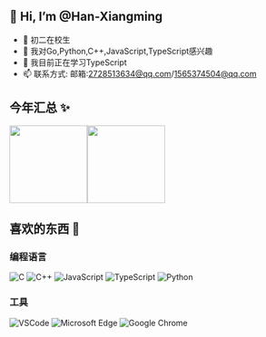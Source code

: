 ## 👋 Hi, I’m @Han-Xiangming
- 👤 初二在校生
- 👀 我对Go,Python,C++,JavaScript,TypeScript感兴趣
- 🌱 我目前正在学习TypeScript
- 📫 联系方式: 邮箱:2728513634@qq.com/1565374504@qq.com

## 今年汇总 ✨

<img align="" height="137px" src="https://github-readme-stats.vercel.app/api?username=Han-Xiangming&hide_title=true&hide_border=true&show_icons=true&include_all_commits=true&line_height=21&bg_color=0,EC6C6C,FFD479,FFFC79,73FA79&theme=graywhite&locale=cn" /><img align="" height="137px" src="https://github-readme-stats.vercel.app/api/top-langs/?username=Han-Xiangming&hide_title=true&hide_border=true&layout=compact&bg_color=0,73FA79,73FDFF,D783FF&theme=graywhite&locale=cn" />

## 喜欢的东西 🍻

### 编程语言

![C](https://img.shields.io/static/v1?style=for-the-badge&message=C&color=e9ca0a&logo=c&logoColor=000000&label=)
![C++](https://img.shields.io/static/v1?style=for-the-badge&message=C%2B%2B&color=e9ca0a&logo=cplusplus&logoColor=000000&label=)
![JavaScript](https://img.shields.io/static/v1?style=for-the-badge&message=JavaScript&color=e9ca0a&logo=JavaScript&logoColor=000000&label=)
![TypeScript](https://img.shields.io/static/v1?style=for-the-badge&message=TypeScript&color=2b4f9c&logo=TypeScript&logoColor=ffffff&label=)
![Python](https://img.shields.io/static/v1?style=for-the-badge&message=Python&color=336e9d&logo=Python&logoColor=ffffff&label=)


### 工具

![VSCode](https://img.shields.io/static/v1?style=for-the-badge&message=VSCode&color=0c0e13&logo=Visual+Studio+Code&logoColor=ffffff&label=)
![Microsoft Edge](https://img.shields.io/static/v1?style=for-the-badge&message=Microsoft%20Edge&color=0078D7&logo=MicrosoftEdge&logoColor=ffffff&label=)
![Google Chrome](https://img.shields.io/static/v1?style=for-the-badge&message=Google%20Chrome&color=0078D7&logo=googlechrome&logoColor=ffffff&label=)
